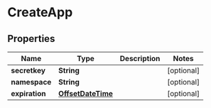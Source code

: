 # CreateApp

## Properties
Name | Type | Description | Notes
------------ | ------------- | ------------- | -------------
**secretkey** | **String** |  |  [optional]
**namespace** | **String** |  |  [optional]
**expiration** | [**OffsetDateTime**](OffsetDateTime.md) |  |  [optional]
